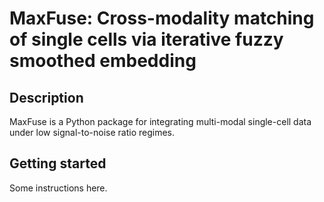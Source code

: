# MaxFuse: Cross-modality matching of single cells via iterative fuzzy smoothed embedding

## Description

MaxFuse is a Python package for integrating multi-modal single-cell data under low signal-to-noise ratio regimes.

## Getting started

Some instructions here.
